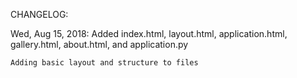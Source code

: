 CHANGELOG:

Wed, Aug 15, 2018:
    Added index.html, layout.html, application.html, gallery.html, about.html, and application.py

    Adding basic layout and structure to files
